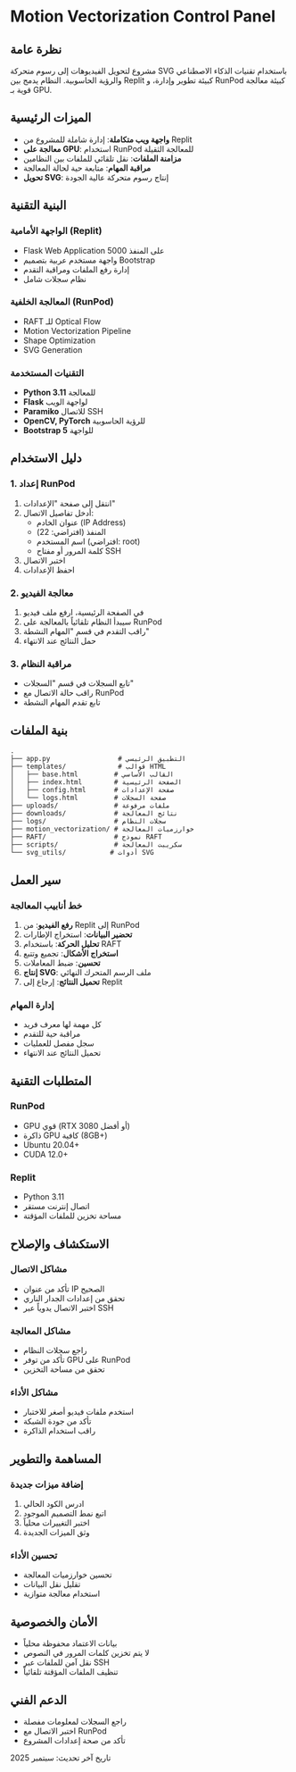 # Motion Vectorization Control Panel

## نظرة عامة
مشروع لتحويل الفيديوهات إلى رسوم متحركة SVG باستخدام تقنيات الذكاء الاصطناعي والرؤية الحاسوبية. النظام يدمج بين Replit كبيئة تطوير وإدارة، و RunPod كبيئة معالجة قوية بـ GPU.

## الميزات الرئيسية
- **واجهة ويب متكاملة**: إدارة شاملة للمشروع من Replit
- **معالجة على GPU**: استخدام RunPod للمعالجة الثقيلة
- **مزامنة الملفات**: نقل تلقائي للملفات بين النظامين
- **مراقبة المهام**: متابعة حية لحالة المعالجة
- **تحويل SVG**: إنتاج رسوم متحركة عالية الجودة

## البنية التقنية

### الواجهة الأمامية (Replit)
- Flask Web Application على المنفذ 5000
- واجهة مستخدم عربية بتصميم Bootstrap
- إدارة رفع الملفات ومراقبة التقدم
- نظام سجلات شامل

### المعالجة الخلفية (RunPod)
- RAFT للـ Optical Flow
- Motion Vectorization Pipeline
- Shape Optimization
- SVG Generation

### التقنيات المستخدمة
- **Python 3.11** للمعالجة
- **Flask** لواجهة الويب
- **Paramiko** للاتصال SSH
- **OpenCV, PyTorch** للرؤية الحاسوبية
- **Bootstrap 5** للواجهة

## دليل الاستخدام

### 1. إعداد RunPod
1. انتقل إلى صفحة "الإعدادات"
2. أدخل تفاصيل الاتصال:
   - عنوان الخادم (IP Address)
   - المنفذ (افتراضي: 22)
   - اسم المستخدم (افتراضي: root)
   - كلمة المرور أو مفتاح SSH
3. اختبر الاتصال
4. احفظ الإعدادات

### 2. معالجة الفيديو
1. في الصفحة الرئيسية، ارفع ملف فيديو
2. سيبدأ النظام تلقائياً بالمعالجة على RunPod
3. راقب التقدم في قسم "المهام النشطة"
4. حمل النتائج عند الانتهاء

### 3. مراقبة النظام
- تابع السجلات في قسم "السجلات"
- راقب حالة الاتصال مع RunPod
- تابع تقدم المهام النشطة

## بنية الملفات
```
.
├── app.py                 # التطبيق الرئيسي
├── templates/             # قوالب HTML
│   ├── base.html         # القالب الأساسي
│   ├── index.html        # الصفحة الرئيسية
│   ├── config.html       # صفحة الإعدادات
│   └── logs.html         # صفحة السجلات
├── uploads/              # ملفات مرفوعة
├── downloads/            # نتائج المعالجة
├── logs/                 # سجلات النظام
├── motion_vectorization/ # خوارزميات المعالجة
├── RAFT/                 # نموذج RAFT
├── scripts/              # سكريبت المعالجة
└── svg_utils/           # أدوات SVG
```

## سير العمل

### خط أنابيب المعالجة
1. **رفع الفيديو**: من Replit إلى RunPod
2. **تحضير البيانات**: استخراج الإطارات
3. **تحليل الحركة**: باستخدام RAFT
4. **استخراج الأشكال**: تجميع وتتبع
5. **تحسين**: ضبط المعاملات
6. **إنتاج SVG**: ملف الرسم المتحرك النهائي
7. **تحميل النتائج**: إرجاع إلى Replit

### إدارة المهام
- كل مهمة لها معرف فريد
- مراقبة حية للتقدم
- سجل مفصل للعمليات
- تحميل النتائج عند الانتهاء

## المتطلبات التقنية

### RunPod
- GPU قوي (RTX 3080 أو أفضل)
- ذاكرة GPU كافية (8GB+)
- Ubuntu 20.04+
- CUDA 12.0+

### Replit
- Python 3.11
- اتصال إنترنت مستقر
- مساحة تخزين للملفات المؤقتة

## الاستكشاف والإصلاح

### مشاكل الاتصال
- تأكد من عنوان IP الصحيح
- تحقق من إعدادات الجدار الناري
- اختبر الاتصال يدوياً عبر SSH

### مشاكل المعالجة
- راجع سجلات النظام
- تأكد من توفر GPU على RunPod
- تحقق من مساحة التخزين

### مشاكل الأداء
- استخدم ملفات فيديو أصغر للاختبار
- تأكد من جودة الشبكة
- راقب استخدام الذاكرة

## المساهمة والتطوير

### إضافة ميزات جديدة
1. ادرس الكود الحالي
2. اتبع نمط التصميم الموجود
3. اختبر التغييرات محلياً
4. وثق الميزات الجديدة

### تحسين الأداء
- تحسين خوارزميات المعالجة
- تقليل نقل البيانات
- استخدام معالجة متوازية

## الأمان والخصوصية
- بيانات الاعتماد محفوظة محلياً
- لا يتم تخزين كلمات المرور في النصوص
- نقل آمن للملفات عبر SSH
- تنظيف الملفات المؤقتة تلقائياً

## الدعم الفني
- راجع السجلات لمعلومات مفصلة
- اختبر الاتصال مع RunPod
- تأكد من صحة إعدادات المشروع

تاريخ آخر تحديث: سبتمبر 2025